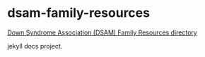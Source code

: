 # dsam-family-resources

[Down Syndrome Association (DSAM) Family Resources directory](<https://www.ryanjohnson.dev/dsam-family-resources>)

jekyll docs project.

